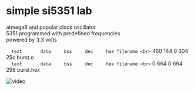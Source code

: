 #  simple si5351 lab

atmega8 and popular clock oscillator<br>
5351 programmed with predefined frequencies<br>
powered by 3.3 volts<br>

`   text	   data	    bss	    dec	    hex	filename
<br>
`    460	    144	      0	    604	    25c	burst.o
<br>
`   text	   data	    bss	    dec	    hex	filename
<br>
`      0	    664	      0	    664	    298	burst.hex

![video](video.gif)
